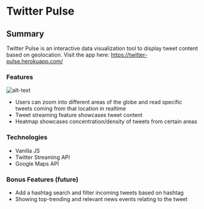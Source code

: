 # Twitter Pulse

## Summary

Twitter Pulse is an interactive data visualization tool to display tweet content based on geolocation. Visit the app here: https://twitter-pulse.herokuapp.com/


### Features
![alt-text](http://res.cloudinary.com/dqhhpt0sj/image/upload/v1512763277/Screen_Shot_2017-12-08_at_12.00.38_PM_vn4cf6.png)
* Users can zoom into different areas of the globe and read specific tweets coming from that location in realtime
* Tweet streaming feature showcases tweet content
* Heatmap showcases concentration/density of tweets from certain areas

### Technologies
* Vanilla JS
* Twitter Streaming API
* Google Maps API


### Bonus Features (future)
* Add a hashtag search and filter incoming tweets based on hashtag
* Showing top-trending and relevant news events relating to the tweet
